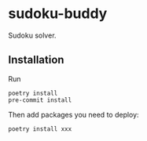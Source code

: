# sudoku-buddy

Sudoku solver.

## Installation

Run

```
poetry install
pre-commit install
```

Then add packages you need to deploy:

```
poetry install xxx
```
